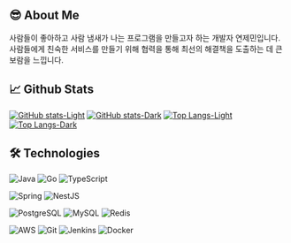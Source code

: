 ## 😎 About Me
사람들이 좋아하고 사람 냄새가 나는 프로그램을 만들고자 하는 개발자 연제민입니다.<br>
사람들에게 친숙한 서비스를 만들기 위해 협력을 통해 최선의 해결책을 도출하는 데 큰 보람을 느낍니다.

## :chart_with_upwards_trend: Github Stats
[![GitHub stats-Light](https://github-readme-stats-delta-two-89.vercel.app/api?username=yjm07&hide=stars&include_all_commits=true&count_private=true&show_icons=true&hide_border=true&theme=default#gh-light-mode-only)](https://github.com/yjm07/github-readme-stats#gh-light-mode-only)
[![GitHub stats-Dark](https://github-readme-stats-delta-two-89.vercel.app/api?username=yjm07&hide=stars&include_all_commits=true&count_private=true&show_icons=true&hide_border=true&theme=dark#gh-dark-mode-only)](https://github.com/yjm07/github-readme-stats#gh-dark-mode-only)
[![Top Langs-Light](https://github-readme-stats-delta-two-89.vercel.app/api/top-langs/?username=yjm07&hide=html,scss,css&layout=compact&hide_border=true&theme=default)](https://github.com/yjm07/github-readme-stats#gh-light-mode-only)
[![Top Langs-Dark](https://github-readme-stats-delta-two-89.vercel.app/api/top-langs/?username=yjm07&hide=html,scss,css&layout=compact&hide_border=true&theme=dark)](https://github.com/yjm07/github-readme-stats#gh-dark-mode-only)

## :hammer_and_wrench: Technologies
![Java](https://img.shields.io/badge/Java-ED8B00?style=for-the-badge&logo=openjdk&logoColor=white)
![Go](https://img.shields.io/badge/Go-00ADD8?style=for-the-badge&logo=go&logoColor=white)
![TypeScript](https://img.shields.io/badge/TypeScript-007ACC?style=for-the-badge&logo=typescript&logoColor=white)

![Spring](https://img.shields.io/badge/Spring-6DB33F?style=for-the-badge&logo=spring&logoColor=white)
![NestJS](https://img.shields.io/badge/nestjs-%23E0234E.svg?style=for-the-badge&logo=nestjs&logoColor=white)

![PostgreSQL](https://img.shields.io/badge/PostgreSQL-316192?style=for-the-badge&logo=postgresql&logoColor=white)
![MySQL](https://img.shields.io/badge/MySQL-00000F?style=for-the-badge&logo=mysql&logoColor=white)
![Redis](https://img.shields.io/badge/redis-%23DD0031.svg?&style=for-the-badge&logo=redis&logoColor=white)

![AWS](https://img.shields.io/badge/Amazon_AWS-232F3E?style=for-the-badge&logo=amazon-aws&logoColor=white)
![Git](https://img.shields.io/badge/GIT-E44C30?style=for-the-badge&logo=git&logoColor=white)
![Jenkins](https://img.shields.io/badge/Jenkins-D24939?style=for-the-badge&logo=Jenkins&logoColor=white)
![Docker](https://img.shields.io/badge/docker-%230db7ed.svg?style=for-the-badge&logo=docker&logoColor=white)

<!--
**yjm07/yjm07** is a ✨ _special_ ✨ repository because its `README.md` (this file) appears on your GitHub profile.

Here are some ideas to get you started:

- 🔭 I’m currently working on ...
- 🌱 I’m currently learning ...
- 👯 I’m looking to collaborate on ...
- 🤔 I’m looking for help with ...
- 💬 Ask me about ...
- 📫 How to reach me: ...
- 😄 Pronouns: ...
- ⚡ Fun fact: ...
-->
